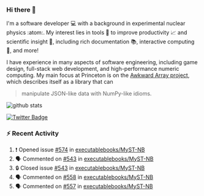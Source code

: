 ### Hi there 👋 

I'm a software developer 💻 with a background in experimental nuclear physics :atom:. My interest lies in tools :wrench: to improve productivity :chart_with_upwards_trend: and scientific insight :telescope:, including rich documentation 📚, interactive computing 🧮, and more! 

I have experience in many aspects of software engineering, including game design, full-stack web development, and high-performance numeric computing. My main focus at Princeton is on the [Awkward Array project](awkward-array.org/), which describes itself as a library that can 
> manipulate JSON-like data with NumPy-like idioms.

![github stats](https://github-readme-stats.vercel.app/api?username=agoose77&show_icons=true&hide_rank=true&hide_title=true&bg_color=30,e76445,904e95&text_color=efe3ec&icon_color=efe3ec)
<!--
**agoose77/agoose77** is a ✨ _special_ ✨ repository because its `README.md` (this file) appears on your GitHub profile.

Here are some ideas to get you started:

- 🔭 I’m currently working on ...
- 🌱 I’m currently learning ...
- 👯 I’m looking to collaborate on ...
- 🤔 I’m looking for help with ...
- 💬 Ask me about ...
- 📫 How to reach me: ...
- 😄 Pronouns: ...
- ⚡ Fun fact: ...
-->

[![Twitter Badge](https://img.shields.io/twitter/follow/agoose77?style=flat-square&logo=Twitter&logoColor=white&color=cornflowerblue)](https://twitter.com/agoose77)

### :zap: Recent Activity

<!--START_SECTION:activity-->
1. ❗ Opened issue [#574](https://github.com/executablebooks/MyST-NB/issues/574) in [executablebooks/MyST-NB](https://github.com/executablebooks/MyST-NB)
2. 🗣 Commented on [#543](https://github.com/executablebooks/MyST-NB/issues/543#issuecomment-1838826078) in [executablebooks/MyST-NB](https://github.com/executablebooks/MyST-NB)
3. 🔒 Closed issue [#543](https://github.com/executablebooks/MyST-NB/issues/543) in [executablebooks/MyST-NB](https://github.com/executablebooks/MyST-NB)
4. 🗣 Commented on [#558](https://github.com/executablebooks/MyST-NB/issues/558#issuecomment-1838824765) in [executablebooks/MyST-NB](https://github.com/executablebooks/MyST-NB)
5. 🗣 Commented on [#557](https://github.com/executablebooks/MyST-NB/issues/557#issuecomment-1838821933) in [executablebooks/MyST-NB](https://github.com/executablebooks/MyST-NB)
<!--END_SECTION:activity-->
